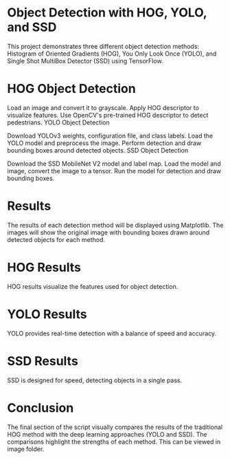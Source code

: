 # Object Detection with HOG, YOLO, and SSD

This project demonstrates three different object detection methods: Histogram of Oriented Gradients (HOG), You Only Look Once (YOLO), and Single Shot MultiBox Detector (SSD) using TensorFlow. 

# HOG Object Detection

Load an image and convert it to grayscale.
Apply HOG descriptor to visualize features.
Use OpenCV's pre-trained HOG descriptor to detect pedestrians.
YOLO Object Detection

Download YOLOv3 weights, configuration file, and class labels.
Load the YOLO model and preprocess the image.
Perform detection and draw bounding boxes around detected objects.
SSD Object Detection

Download the SSD MobileNet V2 model and label map.
Load the model and image, convert the image to a tensor.
Run the model for detection and draw bounding boxes.

# Results
The results of each detection method will be displayed using Matplotlib. The images will show the original image with bounding boxes drawn around detected objects for each method.

# HOG Results
HOG results visualize the features used for object detection.

# YOLO Results
YOLO provides real-time detection with a balance of speed and accuracy.

# SSD Results
SSD is designed for speed, detecting objects in a single pass.

# Conclusion
The final section of the script visually compares the results of the traditional HOG method with the deep learning approaches (YOLO and SSD). The comparisons highlight the strengths of each method. This can be viewed in image folder.
